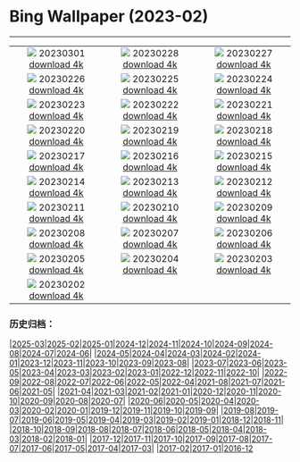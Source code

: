 # Bing Wallpaper (2023-02)
**************
| | | |
| :----: | :----: | :----: |
| ![](https://www.bing.com/th?id=OHR.LuebeckCityGate_DE-DE8410564862_1920x1080.jpg) 20230301 [download 4k](https://www.bing.com/th?id=OHR.LuebeckCityGate_DE-DE8410564862_UHD.jpg) | ![](https://www.bing.com/th?id=OHR.AtraniAmalfi_DE-DE5478327830_1920x1080.jpg) 20230228 [download 4k](https://www.bing.com/th?id=OHR.AtraniAmalfi_DE-DE5478327830_UHD.jpg) | ![](https://www.bing.com/th?id=OHR.PolarBearFrost_DE-DE6073981048_1920x1080.jpg) 20230227 [download 4k](https://www.bing.com/th?id=OHR.PolarBearFrost_DE-DE6073981048_UHD.jpg) |
| ![](https://www.bing.com/th?id=OHR.CanopyPeru_DE-DE4866151394_1920x1080.jpg) 20230226 [download 4k](https://www.bing.com/th?id=OHR.CanopyPeru_DE-DE4866151394_UHD.jpg) | ![](https://www.bing.com/th?id=OHR.BryceAnniv_DE-DE3264919137_1920x1080.jpg) 20230225 [download 4k](https://www.bing.com/th?id=OHR.BryceAnniv_DE-DE3264919137_UHD.jpg) | ![](https://www.bing.com/th?id=OHR.RichmondParkDuck_DE-DE8282627853_1920x1080.jpg) 20230224 [download 4k](https://www.bing.com/th?id=OHR.RichmondParkDuck_DE-DE8282627853_UHD.jpg) |
| ![](https://www.bing.com/th?id=OHR.ParisWinter_DE-DE2319621841_1920x1080.jpg) 20230223 [download 4k](https://www.bing.com/th?id=OHR.ParisWinter_DE-DE2319621841_UHD.jpg) | ![](https://www.bing.com/th?id=OHR.FriedensglockeFichtelberg_DE-DE0791222522_1920x1080.jpg) 20230222 [download 4k](https://www.bing.com/th?id=OHR.FriedensglockeFichtelberg_DE-DE0791222522_UHD.jpg) | ![](https://www.bing.com/th?id=OHR.MardiGrasNOLA_DE-DE2512685536_1920x1080.jpg) 20230221 [download 4k](https://www.bing.com/th?id=OHR.MardiGrasNOLA_DE-DE2512685536_UHD.jpg) |
| ![](https://www.bing.com/th?id=OHR.Itaimbezinho_DE-DE7568052813_1920x1080.jpg) 20230220 [download 4k](https://www.bing.com/th?id=OHR.Itaimbezinho_DE-DE7568052813_UHD.jpg) | ![](https://www.bing.com/th?id=OHR.MauiWhale_DE-DE2654887932_1920x1080.jpg) 20230219 [download 4k](https://www.bing.com/th?id=OHR.MauiWhale_DE-DE2654887932_UHD.jpg) | ![](https://www.bing.com/th?id=OHR.EbenIceCave_DE-DE2769796122_1920x1080.jpg) 20230218 [download 4k](https://www.bing.com/th?id=OHR.EbenIceCave_DE-DE2769796122_UHD.jpg) |
| ![](https://www.bing.com/th?id=OHR.BirdcountAllen_DE-DE9670864483_1920x1080.jpg) 20230217 [download 4k](https://www.bing.com/th?id=OHR.BirdcountAllen_DE-DE9670864483_UHD.jpg) | ![](https://www.bing.com/th?id=OHR.BerlinaleEroeffnung_DE-DE6394050974_1920x1080.jpg) 20230216 [download 4k](https://www.bing.com/th?id=OHR.BerlinaleEroeffnung_DE-DE6394050974_UHD.jpg) | ![](https://www.bing.com/th?id=OHR.HippoDayChobe_DE-DE9450104011_1920x1080.jpg) 20230215 [download 4k](https://www.bing.com/th?id=OHR.HippoDayChobe_DE-DE9450104011_UHD.jpg) |
| ![](https://www.bing.com/th?id=OHR.OtaruIgloo_DE-DE9255380929_1920x1080.jpg) 20230214 [download 4k](https://www.bing.com/th?id=OHR.OtaruIgloo_DE-DE9255380929_UHD.jpg) | ![](https://www.bing.com/th?id=OHR.MoonValley_DE-DE9146527929_1920x1080.jpg) 20230213 [download 4k](https://www.bing.com/th?id=OHR.MoonValley_DE-DE9146527929_UHD.jpg) | ![](https://www.bing.com/th?id=OHR.BoobyDarwinDay_DE-DE5337975937_1920x1080.jpg) 20230212 [download 4k](https://www.bing.com/th?id=OHR.BoobyDarwinDay_DE-DE5337975937_UHD.jpg) |
| ![](https://www.bing.com/th?id=OHR.DarkSkiesDV_DE-DE8887826731_1920x1080.jpg) 20230211 [download 4k](https://www.bing.com/th?id=OHR.DarkSkiesDV_DE-DE8887826731_UHD.jpg) | ![](https://www.bing.com/th?id=OHR.EpidaurusGreece_DE-DE1707916573_1920x1080.jpg) 20230210 [download 4k](https://www.bing.com/th?id=OHR.EpidaurusGreece_DE-DE1707916573_UHD.jpg) | ![](https://www.bing.com/th?id=OHR.LowerAntelopeAZ_DE-DE2106180406_1920x1080.jpg) 20230209 [download 4k](https://www.bing.com/th?id=OHR.LowerAntelopeAZ_DE-DE2106180406_UHD.jpg) |
| ![](https://www.bing.com/th?id=OHR.NorwayRestArea_DE-DE1771127643_1920x1080.jpg) 20230208 [download 4k](https://www.bing.com/th?id=OHR.NorwayRestArea_DE-DE1771127643_UHD.jpg) | ![](https://www.bing.com/th?id=OHR.MedievalLabro_DE-DE1367991913_1920x1080.jpg) 20230207 [download 4k](https://www.bing.com/th?id=OHR.MedievalLabro_DE-DE1367991913_UHD.jpg) | ![](https://www.bing.com/th?id=OHR.WaitangiFjordlandNP_DE-DE1132934646_1920x1080.jpg) 20230206 [download 4k](https://www.bing.com/th?id=OHR.WaitangiFjordlandNP_DE-DE1132934646_UHD.jpg) |
| ![](https://www.bing.com/th?id=OHR.MonarchPismo_DE-DE0674772608_1920x1080.jpg) 20230205 [download 4k](https://www.bing.com/th?id=OHR.MonarchPismo_DE-DE0674772608_UHD.jpg) | ![](https://www.bing.com/th?id=OHR.FeldbergSchnee_DE-DE7352246825_1920x1080.jpg) 20230204 [download 4k](https://www.bing.com/th?id=OHR.FeldbergSchnee_DE-DE7352246825_UHD.jpg) | ![](https://www.bing.com/th?id=OHR.QuebecFrontenac_DE-DE0168248973_1920x1080.jpg) 20230203 [download 4k](https://www.bing.com/th?id=OHR.QuebecFrontenac_DE-DE0168248973_UHD.jpg) |
| ![](https://www.bing.com/th?id=OHR.GroundhogThree_DE-DE9828216785_1920x1080.jpg) 20230202 [download 4k](https://www.bing.com/th?id=OHR.GroundhogThree_DE-DE9828216785_UHD.jpg) |  |  |

### 历史归档：

|[2025-03](/../2025-03/2025-03.md)|[2025-02](/../2025-02/2025-02.md)|[2025-01](/../2025-01/2025-01.md)|[2024-12](/../2024-12/2024-12.md)|[2024-11](/../2024-11/2024-11.md)|[2024-10](/../2024-10/2024-10.md)|[2024-09](/../2024-09/2024-09.md)|[2024-08](/../2024-08/2024-08.md)|[2024-07](/../2024-07/2024-07.md)|[2024-06](/../2024-06/2024-06.md)|
|[2024-05](/../2024-05/2024-05.md)|[2024-04](/../2024-04/2024-04.md)|[2024-03](/../2024-03/2024-03.md)|[2024-02](/../2024-02/2024-02.md)|[2024-01](/../2024-01/2024-01.md)|[2023-12](/../2023-12/2023-12.md)|[2023-11](/../2023-11/2023-11.md)|[2023-10](/../2023-10/2023-10.md)|[2023-09](/../2023-09/2023-09.md)|[2023-08](/../2023-08/2023-08.md)|
|[2023-07](/../2023-07/2023-07.md)|[2023-06](/../2023-06/2023-06.md)|[2023-05](/../2023-05/2023-05.md)|[2023-04](/../2023-04/2023-04.md)|[2023-03](/../2023-03/2023-03.md)|[2023-02](/2023-02.md)|[2023-01](/../2023-01/2023-01.md)|[2022-12](/../2022-12/2022-12.md)|[2022-11](/../2022-11/2022-11.md)|[2022-10](/../2022-10/2022-10.md)|
|[2022-09](/../2022-09/2022-09.md)|[2022-08](/../2022-08/2022-08.md)|[2022-07](/../2022-07/2022-07.md)|[2022-06](/../2022-06/2022-06.md)|[2022-05](/../2022-05/2022-05.md)|[2022-04](/../2022-04/2022-04.md)|[2021-08](/../2021-08/2021-08.md)|[2021-07](/../2021-07/2021-07.md)|[2021-06](/../2021-06/2021-06.md)|[2021-05](/../2021-05/2021-05.md)|
|[2021-04](/../2021-04/2021-04.md)|[2021-03](/../2021-03/2021-03.md)|[2021-02](/../2021-02/2021-02.md)|[2021-01](/../2021-01/2021-01.md)|[2020-12](/../2020-12/2020-12.md)|[2020-11](/../2020-11/2020-11.md)|[2020-10](/../2020-10/2020-10.md)|[2020-09](/../2020-09/2020-09.md)|[2020-08](/../2020-08/2020-08.md)|[2020-07](/../2020-07/2020-07.md)|
|[2020-06](/../2020-06/2020-06.md)|[2020-05](/../2020-05/2020-05.md)|[2020-04](/../2020-04/2020-04.md)|[2020-03](/../2020-03/2020-03.md)|[2020-02](/../2020-02/2020-02.md)|[2020-01](/../2020-01/2020-01.md)|[2019-12](/../2019-12/2019-12.md)|[2019-11](/../2019-11/2019-11.md)|[2019-10](/../2019-10/2019-10.md)|[2019-09](/../2019-09/2019-09.md)|
|[2019-08](/../2019-08/2019-08.md)|[2019-07](/../2019-07/2019-07.md)|[2019-06](/../2019-06/2019-06.md)|[2019-05](/../2019-05/2019-05.md)|[2019-04](/../2019-04/2019-04.md)|[2019-03](/../2019-03/2019-03.md)|[2019-02](/../2019-02/2019-02.md)|[2019-01](/../2019-01/2019-01.md)|[2018-12](/../2018-12/2018-12.md)|[2018-11](/../2018-11/2018-11.md)|
|[2018-10](/../2018-10/2018-10.md)|[2018-09](/../2018-09/2018-09.md)|[2018-08](/../2018-08/2018-08.md)|[2018-07](/../2018-07/2018-07.md)|[2018-06](/../2018-06/2018-06.md)|[2018-05](/../2018-05/2018-05.md)|[2018-04](/../2018-04/2018-04.md)|[2018-03](/../2018-03/2018-03.md)|[2018-02](/../2018-02/2018-02.md)|[2018-01](/../2018-01/2018-01.md)|
|[2017-12](/../2017-12/2017-12.md)|[2017-11](/../2017-11/2017-11.md)|[2017-10](/../2017-10/2017-10.md)|[2017-09](/../2017-09/2017-09.md)|[2017-08](/../2017-08/2017-08.md)|[2017-07](/../2017-07/2017-07.md)|[2017-06](/../2017-06/2017-06.md)|[2017-05](/../2017-05/2017-05.md)|[2017-04](/../2017-04/2017-04.md)|[2017-03](/../2017-03/2017-03.md)|
|[2017-02](/../2017-02/2017-02.md)|[2017-01](/../2017-01/2017-01.md)|[2016-12](/../2016-12/2016-12.md)